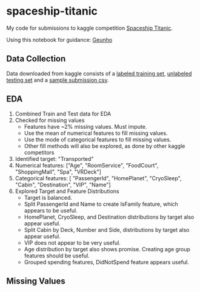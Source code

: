 # spaceship-titanic
My code for submissions to kaggle competition [Spaceship Titanic](https://www.kaggle.com/competitions/spaceship-titanic/overview).

Using this notebook for guidance: [Geunho](https://www.kaggle.com/code/arootda/pycaret-visualization-optimization-0-81/data)

## Data Collection
Data downloaded from kaggle consists of a [labeled training set](./data/train.csv), [unlabeled testing set](./data/test.csv) and a [sample submission csv](./data/sample_submission.csv).

## EDA
1. Combined Train and Test data for EDA
1. Checked for missing values
    - Features have ~2% missing values. Must impute.
    - Use the mean of numerical features to fill missing values.
    - Use the mode of categorical features to fill missing values.
    - Other fill methods will also be explored, as done by other kaggle competitors
1. Identified target: "Transported"
1. Numerical features: ["Age", "RoomService", "FoodCourt", "ShoppingMall", "Spa", "VRDeck"]
1. Categorical features: [ "PassengerId", "HomePlanet", "CryoSleep", "Cabin", "Destination", "VIP", "Name"]
1. Explored Target and Feature Distributions
    - Target is balanced.
    - Split PassengerId and Name to create IsFamily feature, which appears to be useful.
    - HomePlanet, CryoSleep, and Destination distributions by target also appear useful.
    - Split Cabin by Deck, Number and Side, distributions by target also appear useful.
    - VIP does not appear to be very useful.
    - Age distribution by target also shows promise. Creating age group features should be useful.
    - Grouped spending features, DidNotSpend feature appears useful.

## Missing Values
